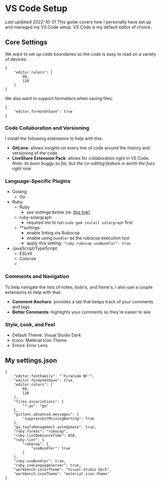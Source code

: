 # VS Code Setup

*Last updated 2022-10-31*
This guide covers how I personally have set up and managed my VS Code setup. VS Code is my default editor of choice.

## Core Settings
We want to set up code boundaries so the code is easy to read on a variety of devices:
```
{
	"editor.rulers": [
		90,
		120
	]
}
```
We also want to support formatters when saving files:
```
{
	"editor.formatOnSave": true
}
```

### Code Collaboration and Versioning
I install the following extensions to help with this:
- **GitLens**: allows insights on every line of code around the history and versioning of the code.
- **LiveShare Extension Pack**: allows for collaboration right in VS Code. *Note: its been buggy so far, but the co-editing feature is worth the fuss right now*


### Language-Specific Plugins
- Golang:
	- Go
- Ruby:
	- Ruby
		- *see settings below* (re: [this link](https://marketplace.visualstudio.com/items?itemName=rebornix.Ruby))
	- ruby-solargraph
		- required me to run `sudo gem install solargraph` first
	- ***settings:*
		- enable linting via Rubocop
		- enable using `bundler` as the rubocop execution tool
		- apply this setting: `"ruby.rubocop.useBundler": true`
- JavaScript/TypeScript:
	- ESLint
	- Colorize
	- 

### Comments and Navigation
To help navigate the lists of notes, todo's, and fixme's, I also use a couple extensions to help with that:
- **Comment Anchors**: provides a tab that keeps track of your comments and tags
- **Better Comments**: highlights your comments so they're easier to see

### Style, Look, and Feel
- Default Theme: Visual Studio Dark
- Icons: Material Icon Theme
- Errors: Error Lens

## My settings.json
```
{
	"editor.fontFamily": "'FiraCode NF'",
	"editor.formatOnSave": true,
	"editor.rulers": [
		80,
		120
	],
	"files.associations": {
		"*.go": "go"
	},
	"gitlens.advanced.messages": {
		"suppressGitMissingWarning": true
	},
	"go.toolsManagement.autoUpdate": true,
	"ruby.format": "rubocop",
	"ruby.lintDebounceTime": 850,
	"ruby.lint": {
		"rubocop": {
			"useBundler": true
		}
	},
	"ruby.useBundler": true,
	"ruby.useLanguageServer": true,
	"workbench.colorTheme": "Visual Studio Dark",
	"workbench.iconTheme": "material-icon-theme"
}
```